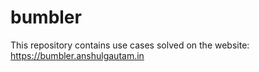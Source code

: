 # bumbler
This repository contains use cases solved on the website: https://bumbler.anshulgautam.in

